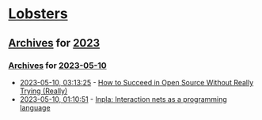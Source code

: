 # [Lobsters](../../../README.md)

## [Archives](../../index.md) for [2023](../index.md)

### [Archives](../../index.md) for [2023-05-10](index.md)

* [2023-05-10, 03:13:25](https://lobste.rs/s/avyb9m/how_succeed_open_source_without_really) - [How to Succeed in Open Source Without Really Trying (Really)](https://dev.to/tigt/how-to-succeed-in-open-source-without-really-trying-really-55pj)
* [2023-05-10, 01:10:51](https://lobste.rs/s/oaascp/inpla_interaction_nets_as_programming) - [Inpla: Interaction nets as a programming language](https://github.com/inpla/inpla)
